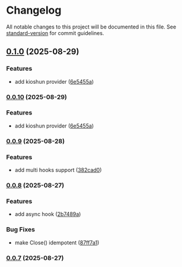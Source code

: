 # Changelog

All notable changes to this project will be documented in this file. See [standard-version](https://github.com/conventional-changelog/standard-version) for commit guidelines.

## [0.1.0](https://github.com/unkn0wn-root/cascache/compare/v0.0.9...v0.1.0) (2025-08-29)


### Features

* add kioshun provider ([6e5455a](https://github.com/unkn0wn-root/cascache/commit/6e5455a359fe980543d64fbb80f1d2bfb9806fe0))

### [0.0.10](https://github.com/unkn0wn-root/cascache/compare/v0.0.9...v0.0.10) (2025-08-29)


### Features

* add kioshun provider ([6e5455a](https://github.com/unkn0wn-root/cascache/commit/6e5455a359fe980543d64fbb80f1d2bfb9806fe0))

### [0.0.9](https://github.com/unkn0wn-root/cascache/compare/v0.0.8...v0.0.9) (2025-08-28)


### Features

* add multi hooks support ([382cad0](https://github.com/unkn0wn-root/cascache/commit/382cad0b3ec6a18bbd1bb1353133e53f4b67493e))

### [0.0.8](https://github.com/unkn0wn-root/cascache/compare/v0.0.7...v0.0.8) (2025-08-27)


### Features

* add async hook ([2b7489a](https://github.com/unkn0wn-root/cascache/commit/2b7489ac8f178ef41bf61538ce5c4434c43e581a))


### Bug Fixes

* make Close() idempotent ([87ff7a1](https://github.com/unkn0wn-root/cascache/commit/87ff7a1ed49fbc5191f3b9c604387e5c5f4c0fa7))

### [0.0.7](https://github.com/unkn0wn-root/cascache/compare/v0.0.6...v0.0.7) (2025-08-27)
